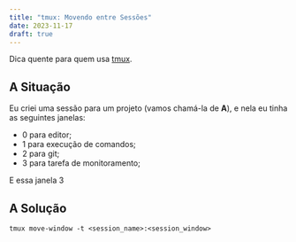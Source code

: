 ```yaml
---
title: "tmux: Movendo entre Sessões"
date: 2023-11-17
draft: true
---
```


Dica quente para quem usa [tmux](https://github.com/tmux/tmux).

## A Situação

Eu criei uma sessão para um projeto (vamos chamá-la de **A**), e nela eu tinha as seguintes janelas:

- 0 para editor;
- 1 para execução de comandos;
- 2 para git;
- 3 para tarefa de monitoramento;

E essa janela 3

## A Solução

`tmux move-window -t <session_name>:<session_window>`
